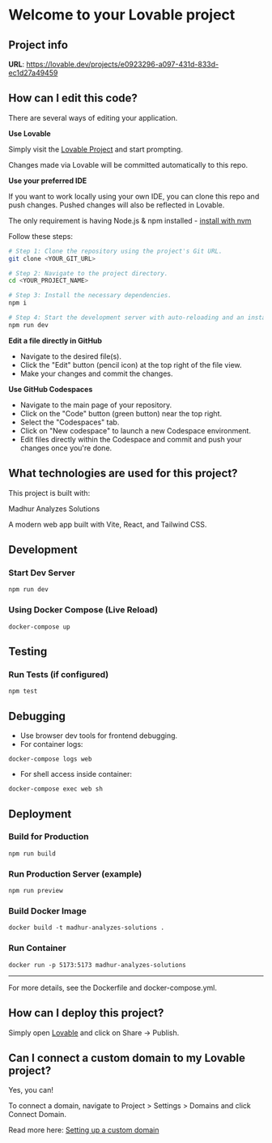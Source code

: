 # Welcome to your Lovable project

## Project info

**URL**: https://lovable.dev/projects/e0923296-a097-431d-833d-ec1d27a49459

## How can I edit this code?

There are several ways of editing your application.

**Use Lovable**

Simply visit the [Lovable Project](https://lovable.dev/projects/e0923296-a097-431d-833d-ec1d27a49459) and start prompting.

Changes made via Lovable will be committed automatically to this repo.

**Use your preferred IDE**

If you want to work locally using your own IDE, you can clone this repo and push changes. Pushed changes will also be reflected in Lovable.

The only requirement is having Node.js & npm installed - [install with nvm](https://github.com/nvm-sh/nvm#installing-and-updating)

Follow these steps:

```sh
# Step 1: Clone the repository using the project's Git URL.
git clone <YOUR_GIT_URL>

# Step 2: Navigate to the project directory.
cd <YOUR_PROJECT_NAME>

# Step 3: Install the necessary dependencies.
npm i

# Step 4: Start the development server with auto-reloading and an instant preview.
npm run dev
```

**Edit a file directly in GitHub**

- Navigate to the desired file(s).
- Click the "Edit" button (pencil icon) at the top right of the file view.
- Make your changes and commit the changes.

**Use GitHub Codespaces**

- Navigate to the main page of your repository.
- Click on the "Code" button (green button) near the top right.
- Select the "Codespaces" tab.
- Click on "New codespace" to launch a new Codespace environment.
- Edit files directly within the Codespace and commit and push your changes once you're done.

## What technologies are used for this project?

This project is built with:


Madhur Analyzes Solutions

A modern web app built with Vite, React, and Tailwind CSS.

## Development

### Start Dev Server
```
npm run dev
```

### Using Docker Compose (Live Reload)
```
docker-compose up
```

## Testing

### Run Tests (if configured)
```
npm test
```

## Debugging

- Use browser dev tools for frontend debugging.
- For container logs:
```
docker-compose logs web
```
- For shell access inside container:
```
docker-compose exec web sh
```

## Deployment

### Build for Production
```
npm run build
```

### Run Production Server (example)
```
npm run preview
```

### Build Docker Image
```
docker build -t madhur-analyzes-solutions .
```

### Run Container
```
docker run -p 5173:5173 madhur-analyzes-solutions
```

---
For more details, see the Dockerfile and docker-compose.yml.
## How can I deploy this project?

Simply open [Lovable](https://lovable.dev/projects/e0923296-a097-431d-833d-ec1d27a49459) and click on Share -> Publish.

## Can I connect a custom domain to my Lovable project?

Yes, you can!

To connect a domain, navigate to Project > Settings > Domains and click Connect Domain.

Read more here: [Setting up a custom domain](https://docs.lovable.dev/tips-tricks/custom-domain#step-by-step-guide)
